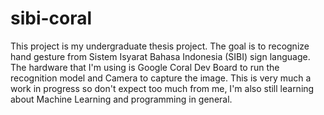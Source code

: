 # sibi-coral

This project is my undergraduate thesis project. The goal is to recognize hand gesture from Sistem Isyarat Bahasa Indonesia (SIBI) sign language. The hardware that I'm using is Google Coral Dev Board to run the recognition model and Camera to capture the image. This is very much a work in progress so don't expect too much from me, I'm also still learning about Machine Learning and programming in general.
